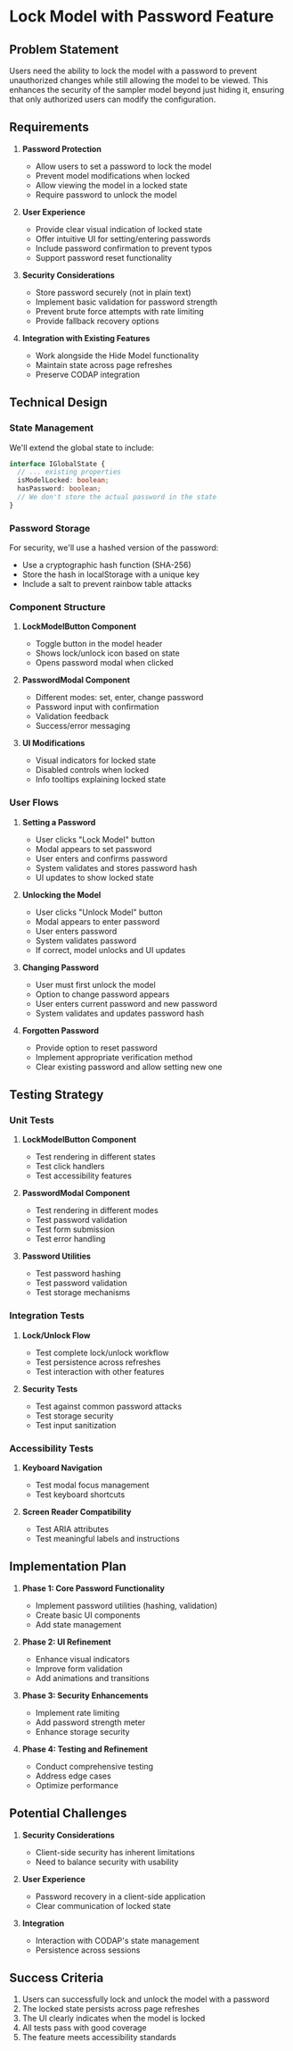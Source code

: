 # Lock Model with Password Feature

## Problem Statement
Users need the ability to lock the model with a password to prevent unauthorized changes while still allowing the model to be viewed. This enhances the security of the sampler model beyond just hiding it, ensuring that only authorized users can modify the configuration.

## Requirements

1. **Password Protection**
   - Allow users to set a password to lock the model
   - Prevent model modifications when locked
   - Allow viewing the model in a locked state
   - Require password to unlock the model

2. **User Experience**
   - Provide clear visual indication of locked state
   - Offer intuitive UI for setting/entering passwords
   - Include password confirmation to prevent typos
   - Support password reset functionality

3. **Security Considerations**
   - Store password securely (not in plain text)
   - Implement basic validation for password strength
   - Prevent brute force attempts with rate limiting
   - Provide fallback recovery options

4. **Integration with Existing Features**
   - Work alongside the Hide Model functionality
   - Maintain state across page refreshes
   - Preserve CODAP integration

## Technical Design

### State Management
We'll extend the global state to include:
```typescript
interface IGlobalState {
  // ... existing properties
  isModelLocked: boolean;
  hasPassword: boolean;
  // We don't store the actual password in the state
}
```

### Password Storage
For security, we'll use a hashed version of the password:
- Use a cryptographic hash function (SHA-256)
- Store the hash in localStorage with a unique key
- Include a salt to prevent rainbow table attacks

### Component Structure

1. **LockModelButton Component**
   - Toggle button in the model header
   - Shows lock/unlock icon based on state
   - Opens password modal when clicked

2. **PasswordModal Component**
   - Different modes: set, enter, change password
   - Password input with confirmation
   - Validation feedback
   - Success/error messaging

3. **UI Modifications**
   - Visual indicators for locked state
   - Disabled controls when locked
   - Info tooltips explaining locked state

### User Flows

1. **Setting a Password**
   - User clicks "Lock Model" button
   - Modal appears to set password
   - User enters and confirms password
   - System validates and stores password hash
   - UI updates to show locked state

2. **Unlocking the Model**
   - User clicks "Unlock Model" button
   - Modal appears to enter password
   - User enters password
   - System validates password
   - If correct, model unlocks and UI updates

3. **Changing Password**
   - User must first unlock the model
   - Option to change password appears
   - User enters current password and new password
   - System validates and updates password hash

4. **Forgotten Password**
   - Provide option to reset password
   - Implement appropriate verification method
   - Clear existing password and allow setting new one

## Testing Strategy

### Unit Tests
1. **LockModelButton Component**
   - Test rendering in different states
   - Test click handlers
   - Test accessibility features

2. **PasswordModal Component**
   - Test rendering in different modes
   - Test password validation
   - Test form submission
   - Test error handling

3. **Password Utilities**
   - Test password hashing
   - Test password validation
   - Test storage mechanisms

### Integration Tests
1. **Lock/Unlock Flow**
   - Test complete lock/unlock workflow
   - Test persistence across refreshes
   - Test interaction with other features

2. **Security Tests**
   - Test against common password attacks
   - Test storage security
   - Test input sanitization

### Accessibility Tests
1. **Keyboard Navigation**
   - Test modal focus management
   - Test keyboard shortcuts

2. **Screen Reader Compatibility**
   - Test ARIA attributes
   - Test meaningful labels and instructions

## Implementation Plan

1. **Phase 1: Core Password Functionality**
   - Implement password utilities (hashing, validation)
   - Create basic UI components
   - Add state management

2. **Phase 2: UI Refinement**
   - Enhance visual indicators
   - Improve form validation
   - Add animations and transitions

3. **Phase 3: Security Enhancements**
   - Implement rate limiting
   - Add password strength meter
   - Enhance storage security

4. **Phase 4: Testing and Refinement**
   - Conduct comprehensive testing
   - Address edge cases
   - Optimize performance

## Potential Challenges

1. **Security Considerations**
   - Client-side security has inherent limitations
   - Need to balance security with usability

2. **User Experience**
   - Password recovery in a client-side application
   - Clear communication of locked state

3. **Integration**
   - Interaction with CODAP's state management
   - Persistence across sessions

## Success Criteria

1. Users can successfully lock and unlock the model with a password
2. The locked state persists across page refreshes
3. The UI clearly indicates when the model is locked
4. All tests pass with good coverage
5. The feature meets accessibility standards 